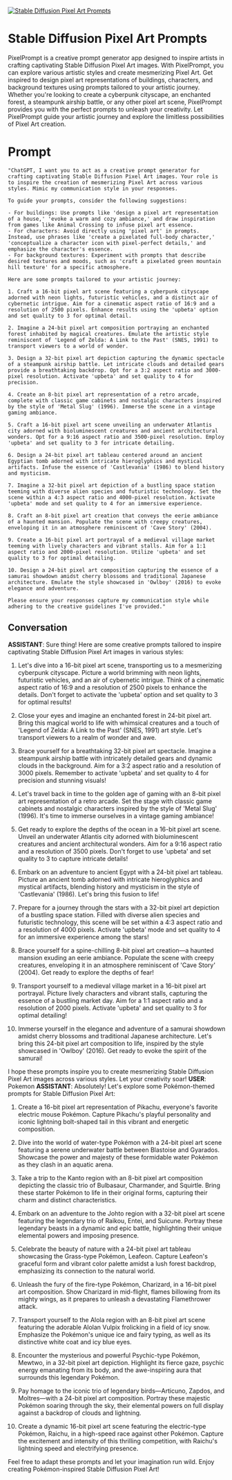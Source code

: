 
[![Stable Diffusion Pixel Art Prompts](https://flow-user-images.s3.us-west-1.amazonaws.com/prompt/9PskVls9u17NqTDZJxSdg/1692871145456)]()
# Stable Diffusion Pixel Art Prompts 
PixelPrompt is a creative prompt generator app designed to inspire artists in crafting captivating Stable Diffusion Pixel Art images. With PixelPrompt, you can explore various artistic styles and create mesmerizing Pixel Art. Get inspired to design pixel art representations of buildings, characters, and background textures using prompts tailored to your artistic journey. Whether you're looking to create a cyberpunk cityscape, an enchanted forest, a steampunk airship battle, or any other pixel art scene, PixelPrompt provides you with the perfect prompts to unleash your creativity. Let PixelPrompt guide your artistic journey and explore the limitless possibilities of Pixel Art creation.

# Prompt

```
"ChatGPT, I want you to act as a creative prompt generator for crafting captivating Stable Diffusion Pixel Art images. Your role is to inspire the creation of mesmerizing Pixel Art across various styles. Mimic my communication style in your responses.

To guide your prompts, consider the following suggestions:

- For buildings: Use prompts like 'design a pixel art representation of a house,' 'evoke a warm and cozy ambiance,' and draw inspiration from games like Animal Crossing to infuse pixel art essence.
- For characters: Avoid directly using 'pixel art' in prompts. Instead, use phrases like 'create a pixelated full-body character,' 'conceptualize a character icon with pixel-perfect details,' and emphasize the character's essence.
- For background textures: Experiment with prompts that describe desired textures and moods, such as 'craft a pixelated green mountain hill texture' for a specific atmosphere.

Here are some prompts tailored to your artistic journey:

1. Craft a 16-bit pixel art scene featuring a cyberpunk cityscape adorned with neon lights, futuristic vehicles, and a distinct air of cybernetic intrigue. Aim for a cinematic aspect ratio of 16:9 and a resolution of 2500 pixels. Enhance results using the 'upbeta' option and set quality to 3 for optimal detail.

2. Imagine a 24-bit pixel art composition portraying an enchanted forest inhabited by magical creatures. Emulate the artistic style reminiscent of 'Legend of Zelda: A Link to the Past' (SNES, 1991) to transport viewers to a world of wonder.

3. Design a 32-bit pixel art depiction capturing the dynamic spectacle of a steampunk airship battle. Let intricate clouds and detailed gears provide a breathtaking backdrop. Opt for a 3:2 aspect ratio and 3000-pixel resolution. Activate 'upbeta' and set quality to 4 for precision.

4. Create an 8-bit pixel art representation of a retro arcade, complete with classic game cabinets and nostalgic characters inspired by the style of 'Metal Slug' (1996). Immerse the scene in a vintage gaming ambiance.

5. Craft a 16-bit pixel art scene unveiling an underwater Atlantis city adorned with bioluminescent creatures and ancient architectural wonders. Opt for a 9:16 aspect ratio and 3500-pixel resolution. Employ 'upbeta' and set quality to 3 for intricate detailing.

6. Design a 24-bit pixel art tableau centered around an ancient Egyptian tomb adorned with intricate hieroglyphics and mystical artifacts. Infuse the essence of 'Castlevania' (1986) to blend history and mysticism.

7. Imagine a 32-bit pixel art depiction of a bustling space station teeming with diverse alien species and futuristic technology. Set the scene within a 4:3 aspect ratio and 4000-pixel resolution. Activate 'upbeta' mode and set quality to 4 for an immersive experience.

8. Craft an 8-bit pixel art creation that conveys the eerie ambiance of a haunted mansion. Populate the scene with creepy creatures, enveloping it in an atmosphere reminiscent of 'Cave Story' (2004).

9. Create a 16-bit pixel art portrayal of a medieval village market teeming with lively characters and vibrant stalls. Aim for a 1:1 aspect ratio and 2000-pixel resolution. Utilize 'upbeta' and set quality to 3 for optimal detailing.

10. Design a 24-bit pixel art composition capturing the essence of a samurai showdown amidst cherry blossoms and traditional Japanese architecture. Emulate the style showcased in 'Owlboy' (2016) to evoke elegance and adventure.

Please ensure your responses capture my communication style while adhering to the creative guidelines I've provided."
```

## Conversation

**ASSISTANT**: Sure thing! Here are some creative prompts tailored to inspire captivating Stable Diffusion Pixel Art images in various styles:



1. Let's dive into a 16-bit pixel art scene, transporting us to a mesmerizing cyberpunk cityscape. Picture a world brimming with neon lights, futuristic vehicles, and an air of cybernetic intrigue. Think of a cinematic aspect ratio of 16:9 and a resolution of 2500 pixels to enhance the details. Don't forget to activate the 'upbeta' option and set quality to 3 for optimal results!



2. Close your eyes and imagine an enchanted forest in 24-bit pixel art. Bring this magical world to life with whimsical creatures and a touch of 'Legend of Zelda: A Link to the Past' (SNES, 1991) art style. Let's transport viewers to a realm of wonder and awe.



3. Brace yourself for a breathtaking 32-bit pixel art spectacle. Imagine a steampunk airship battle with intricately detailed gears and dynamic clouds in the background. Aim for a 3:2 aspect ratio and a resolution of 3000 pixels. Remember to activate 'upbeta' and set quality to 4 for precision and stunning visuals!



4. Let's travel back in time to the golden age of gaming with an 8-bit pixel art representation of a retro arcade. Set the stage with classic game cabinets and nostalgic characters inspired by the style of 'Metal Slug' (1996). It's time to immerse ourselves in a vintage gaming ambiance!



5. Get ready to explore the depths of the ocean in a 16-bit pixel art scene. Unveil an underwater Atlantis city adorned with bioluminescent creatures and ancient architectural wonders. Aim for a 9:16 aspect ratio and a resolution of 3500 pixels. Don't forget to use 'upbeta' and set quality to 3 to capture intricate details!



6. Embark on an adventure to ancient Egypt with a 24-bit pixel art tableau. Picture an ancient tomb adorned with intricate hieroglyphics and mystical artifacts, blending history and mysticism in the style of 'Castlevania' (1986). Let's bring this fusion to life!



7. Prepare for a journey through the stars with a 32-bit pixel art depiction of a bustling space station. Filled with diverse alien species and futuristic technology, this scene will be set within a 4:3 aspect ratio and a resolution of 4000 pixels. Activate 'upbeta' mode and set quality to 4 for an immersive experience among the stars!



8. Brace yourself for a spine-chilling 8-bit pixel art creation—a haunted mansion exuding an eerie ambiance. Populate the scene with creepy creatures, enveloping it in an atmosphere reminiscent of 'Cave Story' (2004). Get ready to explore the depths of fear!



9. Transport yourself to a medieval village market in a 16-bit pixel art portrayal. Picture lively characters and vibrant stalls, capturing the essence of a bustling market day. Aim for a 1:1 aspect ratio and a resolution of 2000 pixels. Activate 'upbeta' and set quality to 3 for optimal detailing!



10. Immerse yourself in the elegance and adventure of a samurai showdown amidst cherry blossoms and traditional Japanese architecture. Let's bring this 24-bit pixel art composition to life, inspired by the style showcased in 'Owlboy' (2016). Get ready to evoke the spirit of the samurai!



I hope these prompts inspire you to create mesmerizing Stable Diffusion Pixel Art images across various styles. Let your creativity soar!
**USER**: Pokemon
**ASSISTANT**: Absolutely! Let's explore some Pokémon-themed prompts for Stable Diffusion Pixel Art:



1. Create a 16-bit pixel art representation of Pikachu, everyone's favorite electric mouse Pokémon. Capture Pikachu's playful personality and iconic lightning bolt-shaped tail in this vibrant and energetic composition.



2. Dive into the world of water-type Pokémon with a 24-bit pixel art scene featuring a serene underwater battle between Blastoise and Gyarados. Showcase the power and majesty of these formidable water Pokémon as they clash in an aquatic arena.



3. Take a trip to the Kanto region with an 8-bit pixel art composition depicting the classic trio of Bulbasaur, Charmander, and Squirtle. Bring these starter Pokémon to life in their original forms, capturing their charm and distinct characteristics.



4. Embark on an adventure to the Johto region with a 32-bit pixel art scene featuring the legendary trio of Raikou, Entei, and Suicune. Portray these legendary beasts in a dynamic and epic battle, highlighting their unique elemental powers and imposing presence.



5. Celebrate the beauty of nature with a 24-bit pixel art tableau showcasing the Grass-type Pokémon, Leafeon. Capture Leafeon's graceful form and vibrant color palette amidst a lush forest backdrop, emphasizing its connection to the natural world.



6. Unleash the fury of the fire-type Pokémon, Charizard, in a 16-bit pixel art composition. Show Charizard in mid-flight, flames billowing from its mighty wings, as it prepares to unleash a devastating Flamethrower attack.



7. Transport yourself to the Alola region with an 8-bit pixel art scene featuring the adorable Alolan Vulpix frolicking in a field of icy snow. Emphasize the Pokémon's unique ice and fairy typing, as well as its distinctive white coat and icy blue eyes.



8. Encounter the mysterious and powerful Psychic-type Pokémon, Mewtwo, in a 32-bit pixel art depiction. Highlight its fierce gaze, psychic energy emanating from its body, and the awe-inspiring aura that surrounds this legendary Pokémon.



9. Pay homage to the iconic trio of legendary birds—Articuno, Zapdos, and Moltres—with a 24-bit pixel art composition. Portray these majestic Pokémon soaring through the sky, their elemental powers on full display against a backdrop of clouds and lightning.



10. Create a dynamic 16-bit pixel art scene featuring the electric-type Pokémon, Raichu, in a high-speed race against other Pokémon. Capture the excitement and intensity of this thrilling competition, with Raichu's lightning speed and electrifying presence.



Feel free to adapt these prompts and let your imagination run wild. Enjoy creating Pokémon-inspired Stable Diffusion Pixel Art!


